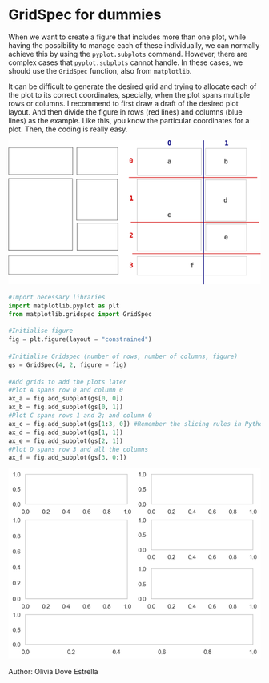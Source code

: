 # GridSpec for dummies
When we want to create a figure that includes more than one plot, while having the possibility to manage each of these individually, we can normally achieve this by using the `pyplot.subplots` command. However, there are complex cases that `pyplot.subplots` cannot handle. In these cases, we should use the `GridSpec` function, also from `matplotlib`.  

It can be difficult to generate the desired grid and trying to allocate each of the plot to its correct coordinates, specially, when the plot spans multiple rows or columns. I recommend to first draw a draft of the desired plot layout. And then divide the figure in rows (red lines) and columns (blue lines) as the example. Like this, you know the particular coordinates for a plot. Then, the coding is really easy. 

![Draft_gridspec](../assets/images/gridspec1.png)

```python
#Import necessary libraries
import matplotlib.pyplot as plt
from matplotlib.gridspec import GridSpec

#Initialise figure
fig = plt.figure(layout = "constrained")

#Initialise Gridspec (number of rows, number of columns, figure)
gs = GridSpec(4, 2, figure = fig)

#Add grids to add the plots later
#Plot A spans row 0 and column 0
ax_a = fig.add_subplot(gs[0, 0]) 
ax_b = fig.add_subplot(gs[0, 1])
#Plot C spans rows 1 and 2; and column 0
ax_c = fig.add_subplot(gs[1:3, 0]) #Remember the slicing rules in Python
ax_d = fig.add_subplot(gs[1, 1])
ax_e = fig.add_subplot(gs[2, 1])
#Plot D spans row 3 and all the columns
ax_f = fig.add_subplot(gs[3, 0:])
```

![Output_gridspec](../assets/images/gridspec_2.png)

Author: Olivia Dove Estrella
